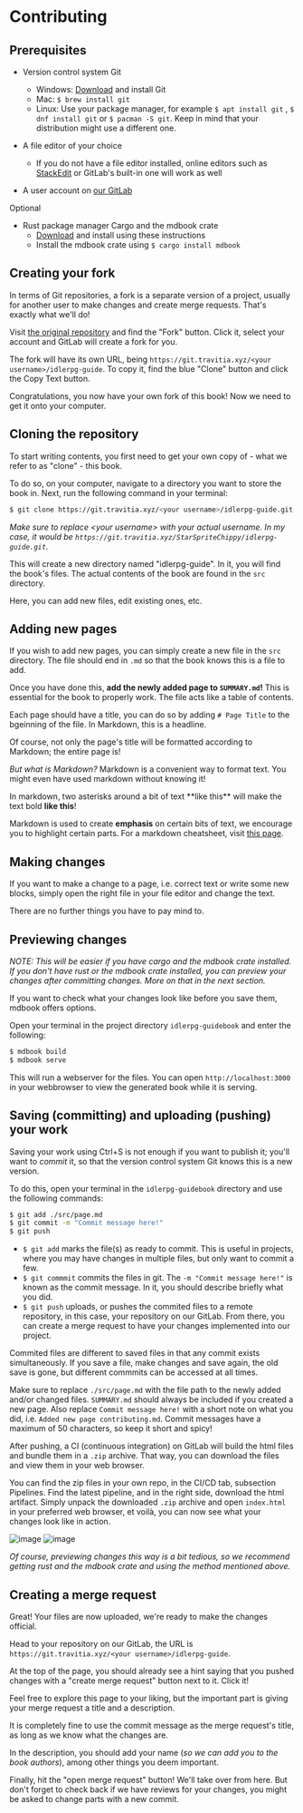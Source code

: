 # Contributing

## Prerequisites

- Version control system Git

  - Windows: [Download](https://git-scm.com/download/win) and install Git
  - Mac: `$ brew install git`
  - Linux: Use your package manager, for example `$ apt install git` , `$ dnf install git` or `$ pacman -S git`. Keep in mind that your distribution might use a different one.

- A file editor of your choice

  - If you do not have a file editor installed, online editors such as [StackEdit](https://stackedit.io) or GitLab's built-in one will work as well

- A user account on [our GitLab](https://git.travitia.xyz/)

Optional

- Rust package manager Cargo and the mdbook crate
  - [Download](https://www.rust-lang.org/tools/install) and install using these instructions
  - Install the mdbook crate using `$ cargo install mdbook`

## Creating your fork

In terms of Git repositories, a fork is a separate version of a project, usually for another user to make changes and create merge requests. That's exactly what we'll do!

Visit [the original repository](https://git.travitia.xyz/Kenvyra/idlerpg-guide) and find the "Fork" button. Click it, select your account and GitLab will create a fork for you.

The fork will have its own URL, being `https://git.travitia.xyz/<your username>/idlerpg-guide`. To copy it, find the blue "Clone" button and click the Copy Text button.

Congratulations, you now have your own fork of this book! Now we need to get it onto your computer.

## Cloning the repository

To start writing contents, you first need to get your own copy of - what we refer to as "clone" - this book.

To do so, on your computer, navigate to a directory you want to store the book in. Next, run the following command in your terminal:

```sh
$ git clone https://git.travitia.xyz/<your username>/idlerpg-guide.git
```

_Make sure to replace \<your username\> with your actual username. In my case, it would be `https://git.travitia.xyz/StarSpriteChippy/idlerpg-guide.git`._

This will create a new directory named "idlerpg-guide". In it, you will find the book's files. The actual contents of the book are found in the `src` directory.

Here, you can add new files, edit existing ones, etc.

## Adding new pages

If you wish to add new pages, you can simply create a new file in the `src` directory. The file should end in `.md` so that the book knows this is a file to add.

Once you have done this, **add the newly added page to `SUMMARY.md`!** This is essential for the book to properly work. The file acts like a table of contents.

Each page should have a title, you can do so by adding `# Page Title` to the bgeinning of the file. In Markdown, this is a headline.

Of course, not only the page's title will be formatted according to Markdown; the entire page is!

_But what is Markdown?_ Markdown is a convenient way to format text. You might even have used markdown without knowing it!

In markdown, two asterisks around a bit of text \*\*like this\*\* will make the text bold **like this**!

Markdown is used to create **emphasis** on certain bits of text, we encourage you to highlight certain parts. For a markdown cheatsheet, visit [this page](https://github.com/adam-p/markdown-here/wiki/Markdown-Cheatsheet).

## Making changes

If you want to make a change to a page, i.e. correct text or write some new blocks, simply open the right file in your file editor and change the text.

There are no further things you have to pay mind to.

## Previewing changes

_NOTE: This will be easier if you have cargo and the mdbook crate installed. If you don't have rust or the mdbook crate installed, you can preview your changes after committing changes. More on that in the next section._

If you want to check what your changes look like before you save them, mdbook offers options.

Open your terminal in the project directory `idlerpg-guidebook` and enter the following:

```sh
$ mdbook build
$ mdbook serve
```

This will run a webserver for the files. You can open `http://localhost:3000` in your webbrowser to view the generated book while it is serving.

## Saving (committing) and uploading (pushing) your work

Saving your work using Ctrl+S is not enough if you want to publish it; you'll want to _commit_ it, so that the version control system Git knows this is a new version.

To do this, open your terminal in the `idlerpg-guidebook` directory and use the following commands:

```sh
$ git add ./src/page.md
$ git commit -m "Commit message here!"
$ git push
```

- `$ git add` marks the file(s) as ready to commit. This is useful in projects, where you may have changes in multiple files, but only want to commit a few.
- `$ git commmit` commits the files in git. The `-m "Commit message here!"` is known as the commit message. In it, you should describe briefly what you did.
- `$ git push` uploads, or pushes the commited files to a remote repository, in this case, your repository on our GitLab. From there, you can create a merge request to have your changes implemented into our project.

Commited files are different to saved files in that any commit exists simultaneously. If you save a file, make changes and save again, the old save is gone, but different commmits can be accessed at all times.

Make sure to replace `./src/page.md` with the file path to the newly added and/or changed files. `SUMMARY.md` should always be included if you created a new page.
Also replace `Commit message here!` with a short note on what you did, i.e. `Added new page contributing.md`. Commit messages have a maximum of 50 characters, so keep it short and spicy!

After pushing, a CI (continuous integration) on GitLab will build the html files and bundle them in a `.zip` archive. That way, you can download the files and view them in your web browser.

You can find the zip files in your own repo, in the CI/CD tab, subsection Pipelines. Find the latest pipeline, and in the right side, download the html artifact. Simply unpack the downloaded `.zip` archive and open `index.html` in your preferred web browser, et voilà, you can now see what your changes look like in action.

![image](https://i.imgur.com/Mvhgzlw.png) ![image](https://i.imgur.com/wc5IqQa.png)

_Of course, previewing changes this way is a bit tedious, so we recommend getting rust and the mdbook crate and using the method mentioned above._

## Creating a merge request

Great! Your files are now uploaded, we're ready to make the changes official.

Head to your repository on our GitLab, the URL is `https://git.travitia.xyz/<your username>/idlerpg-guide`.

At the top of the page, you should already see a hint saying that you pushed changes with a "create merge request" button next to it. Click it!

Feel free to explore this page to your liking, but the important part is giving your merge request a title and a description.

It is completely fine to use the commit message as the merge request's title, as long as we know what the changes are.

In the description, you should add your name (_so we can add you to the book authors_), among other things you deem important.

Finally, hit the "open merge request" button! We'll take over from here. But don't forget to check back if we have reviews for your changes, you might be asked to change parts with a new commit.
